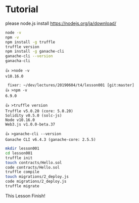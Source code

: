 # Tutorial

please node.js install
https://nodejs.org/ja/download/

~~~ bash Step1 Setup Env & start ganache-cli
node -v
npm -v
npm install -g truffle
truffle version
npm install -g ganache-cli
ganache-cli --version
ganacha-cli
~~~

~~~ Result Output
👍 >node -v
v10.16.0

 fixer: ~/dev/lectures/20190604/t4/lesson001 [git:master] 
👍 >npm -v
6.9.0

👍 >truffle version
Truffle v5.0.20 (core: 5.0.20)
Solidity v0.5.0 (solc-js)
Node v10.16.0
Web3.js v1.0.0-beta.37

👍 >ganache-cli --version
Ganache CLI v6.4.3 (ganache-core: 2.5.5)
~~~

~~~ bash Step2 Truffle init
mkdir lesson001
cd lesson001
truffle init
touch contracts/Hello.sol
code contracts/Hello.sol
truffle compile
touch migrations/2_deploy.js
code migrations/2_deploy.js
truffle migrate
~~~

This Lesson Finish!
